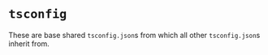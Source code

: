 # `tsconfig`

These are base shared `tsconfig.json`s from which all other `tsconfig.json`s inherit from.
